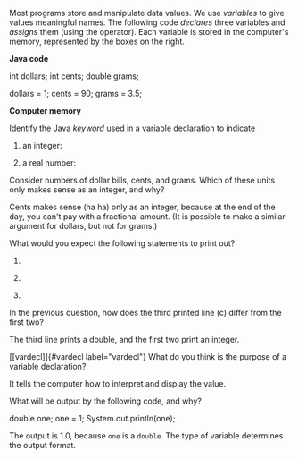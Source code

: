 Most programs store and manipulate data values. We use *variables* to
give values meaningful names. The following code *declares* three
variables and *assigns* them (using the operator). Each variable is
stored in the computer's memory, represented by the boxes on the right.

**Java code**

int dollars; int cents; double grams;

dollars = 1; cents = 90; grams = 3.5;

**Computer memory**

Identify the Java *keyword* used in a variable declaration to indicate

1.  an integer:

2.  a real number:

Consider numbers of dollar bills, cents, and grams. Which of these units
only makes sense as an integer, and why?

Cents makes sense (ha ha) only as an integer, because at the end of the
day, you can't pay with a fractional amount. (It is possible to make a
similar argument for dollars, but not for grams.)

What would you expect the following statements to print out?

1.  

2.  `  `

3.  `  `

In the previous question, how does the third printed line (c) differ
from the first two?

The third line prints a double, and the first two print an integer.

[\[vardecl\]]{#vardecl label="vardecl"} What do you think is the purpose
of a variable declaration?

It tells the computer how to interpret and display the value.

What will be output by the following code, and why?

double one; one = 1; System.out.println(one);

The output is 1.0, because `one` is a `double`. The type of variable
determines the output format.
